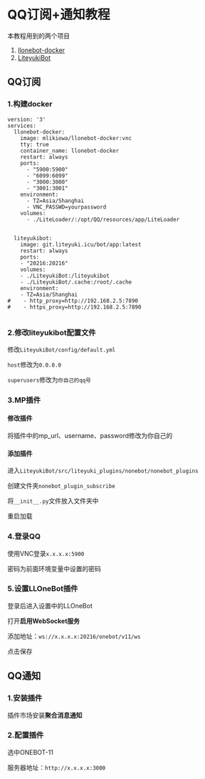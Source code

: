 # QQ订阅+通知教程

本教程用到的两个项目

1. [llonebot-docker](https://github.com/LLOneBot/llonebot-docker)
2. [LiteyukiBot](https://github.com/LiteyukiStudio/LiteyukiBot)

## QQ订阅

### 1.构建docker

```
version: '3'
services:
  llonebot-docker:
    image: mlikiowa/llonebot-docker:vnc
    tty: true
    container_name: llonebot-docker
    restart: always
    ports:
      - "5900:5900"
      - "6099:6099"
      - "3000:3000"    
      - "3001:3001"
    environment:
      - TZ=Asia/Shanghai
      - VNC_PASSWD=yourpassword
    volumes:
      - ./LiteLoader/:/opt/QQ/resources/app/LiteLoader


  liteyukibot:
    image: git.liteyuki.icu/bot/app:latest
    restart: always
    ports:
    - "20216:20216"
    volumes:
    - ./LiteyukiBot:/liteyukibot
    - ./LiteyukiBot/.cache:/root/.cache
    environment:
    - TZ=Asia/Shanghai
#    - http_proxy=http://192.168.2.5:7890
#    - https_proxy=http://192.168.2.5:7890


```



### 2.修改liteyukibot配置文件

修改`LiteyukiBot/config/default.yml`

`host`修改为`0.0.0.0`

`superusers`修改为`你自己的qq号`

### 3.MP插件

#### 修改插件

将插件中的mp_url、username、password修改为你自己的

#### 添加插件

进入`LiteyukiBot/src/liteyuki_plugins/nonebot/nonebot_plugins`

创建文件夹`nonebot_plugin_subscribe`

将`__init__.py`文件放入文件夹中

重启加载

### 4.登录QQ

使用VNC登录`x.x.x.x:5900`

密码为前面环境变量中设置的密码

### 5.设置LLOneBot插件

登录后进入设置中的LLOneBot

打开**启用WebSocket服务**

添加地址：`ws://x.x.x.x:20216/onebot/v11/ws`

点击保存

## QQ通知

### 1.安装插件

插件市场安装**聚合消息通知**

### 2.配置插件

选中ONEBOT-11

服务器地址：`http://x.x.x.x:3000`

